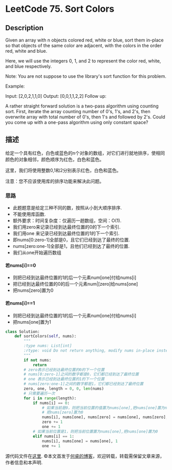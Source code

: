 # LeetCode 75. Sort Colors

## Description

Given an array with n objects colored red, white or blue, sort them in-place so that objects of the same color are adjacent, with the colors in the order red, white and blue.

Here, we will use the integers 0, 1, and 2 to represent the color red, white, and blue respectively.

Note: You are not suppose to use the library's sort function for this problem.

Example:

Input: [2,0,2,1,1,0]
Output: [0,0,1,1,2,2]
Follow up:

A rather straight forward solution is a two-pass algorithm using counting sort.
First, iterate the array counting number of 0's, 1's, and 2's, then overwrite array with total number of 0's, then 1's and followed by 2's.
Could you come up with a one-pass algorithm using only constant space?

## 描述

给定一个具有红色，白色或蓝色的n个对象的数组，对它们进行就地排序，使相同颜色的对象相邻，颜色顺序为红色，白色和蓝色。

这里，我们将使用整数0,1和2分别表示红色，白色和蓝色。

注意：您不应该使用库的排序功能来解决此问题。

### 思路

* 此题题意是给定三种不同的数，按照从小到大顺序排序.
* 不能使用库函数.
* 额外要求：时间复杂度：仅遍历一趟数组，空间：O(1).
* 我们用zero来记录已经到达最终位置的0的下一个索引.
* 我们用one 来记录已经到达最终位置的1的下一个索引.
* 即nums\[0:zero-1]全部是0，且它们已经到达了最终的位置.
* nums\[zero:one-1]全部是1，且他们已经到达了最终的位置.
* 我们从one开始遍历数组
  
#### 若nums\[i]==0

* 则把已经到达最终位置的1的后一个元素num\[one]付给nums\[i]
* 把已经到达最终位置的0的后一个元素num|[zero]给nums\[one]
* 把nums\[zero]置为0

#### 若nums\[i]==1

* 则把已经到达最终位置的1的后一个元素num\[one]付给nums\[i]
* 把nums\[one]置为1

```python
class Solution:
    def sortColors(self, nums):
        """
        :type nums: List[int]
        :rtype: void Do not return anything, modify nums in-place instead.
        """
        if not nums:
            return
        # zero表示已经到达最终位置的0的下一个位置
        # nums[0:zero-1]之间的数字都是0，它们都已经到达了最终位置
        # one 表示已经到达最终位置的1的下一个位置
        # nums[zero:one-1]之间的数字都是1，它们都已经到达了最终位置
        zero, one, length = 0, 0, len(nums)
        # 只需要遍历一次
        for i in range(length):
            if nums[i] == 0:
                # 如果当前是0，则把当前位置的值置为nums[one],把nums[one]置为nums[zero]
                # 把nums[zero]置为0
                nums[i], nums[one], nums[zero] = nums[one], nums[zero], 0
                zero += 1
                one += 1
            # 如果当前位置是1，则把当前位置置为nums[one],把nums[one]置为0
            elif nums[i] == 1:
                nums[i], nums[one] = nums[one], 1
                one += 1
```

源代码文件在[这里](https://github.com/ruicore/Algorithm/blob/master/Leetcode/2018-12-21-75-Sort-Colors.py).
©本文首发于[何睿的博客](https://www.ruicore.cn/leetcode-75-sort-colors/)，欢迎转载，转载需保留文章来源，作者信息和本声明.
